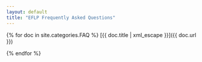 ```yaml
---
layout: default
title: "EFLP Frequently Asked Questions"
---
```


{% for doc in site.categories.FAQ %}
[{{ doc.title | xml_escape }}]({{ doc.url }})

{% endfor %}

